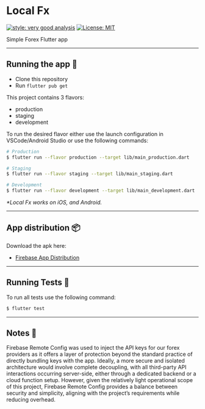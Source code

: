# Local Fx

[![style: very good analysis][very_good_analysis_badge]][very_good_analysis_link]
[![License: MIT][license_badge]][license_link]

Simple Forex Flutter app

---

## Running the app 🚀

* Clone this repository
* Run ``flutter pub get``

This project contains 3 flavors:

- production
- staging
- development

To run the desired flavor either use the launch configuration in VSCode/Android Studio or use the following commands:

```sh
# Production
$ flutter run --flavor production --target lib/main_production.dart

# Staging
$ flutter run --flavor staging --target lib/main_staging.dart

# Development
$ flutter run --flavor development --target lib/main_development.dart

```

_\*Local Fx works on iOS, and Android._

---

## App distribution 📦

Download the apk here:

- [Firebase App Distribution][app_distribution_link]

---

## Running Tests 🧪

To run all tests use the following command: 

```sh
$ flutter test
```

---

## Notes 📝

Firebase Remote Config was used to inject the API keys for our forex providers as it offers a layer of protection beyond the standard practice of directly bundling keys with the app. Ideally, a more secure and isolated architecture would involve complete decoupling, with all third-party API interactions occurring server-side, either through a dedicated backend or a cloud function setup. However, given the relatively light operational scope of this project, Firebase Remote Config provides a balance between security and simplicity, aligning with the project’s requirements while reducing overhead.


[license_badge]: https://img.shields.io/badge/license-MIT-blue.svg
[license_link]: https://opensource.org/licenses/MIT
[very_good_analysis_badge]: https://img.shields.io/badge/style-very_good_analysis-B22C89.svg
[very_good_analysis_link]: https://pub.dev/packages/very_good_analysis
[app_distribution_link]: https://appdistribution.firebase.dev/i/5e08ecfe4e784ff3